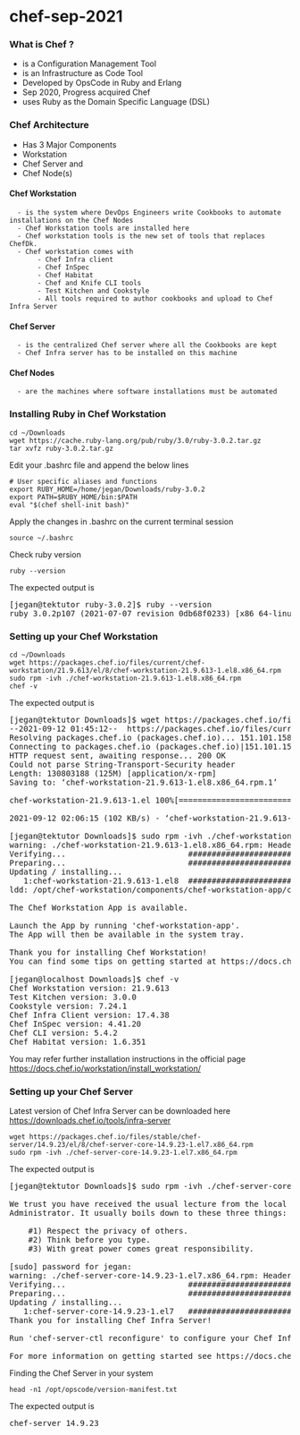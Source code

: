 # chef-sep-2021

### What is Chef ?
- is a Configuration Management Tool
- is an Infrastructure as Code Tool
- Developed by OpsCode in Ruby and Erlang 
- Sep 2020,  Progress acquired Chef
- uses Ruby as the Domain Specific Language (DSL)

### Chef Architecture
- Has 3 Major Components
-   Workstation
-   Chef Server and
-   Chef Node(s)

#### Chef Workstation
      - is the system where DevOps Engineers write Cookbooks to automate installations on the Chef Nodes
      - Chef Workstation tools are installed here
      - Chef workstation tools is the new set of tools that replaces ChefDk.
      - Chef workstation comes with
           - Chef Infra client
           - Chef InSpec
           - Chef Habitat
           - Chef and Knife CLI tools
           - Test Kitchen and Cookstyle
           - All tools required to author cookbooks and upload to Chef Infra Server
           
#### Chef Server
      - is the centralized Chef server where all the Cookbooks are kept
      - Chef Infra server has to be installed on this machine

#### Chef Nodes
      - are the machines where software installations must be automated 

### Installing Ruby in Chef Workstation
```
cd ~/Downloads
wget https://cache.ruby-lang.org/pub/ruby/3.0/ruby-3.0.2.tar.gz
tar xvfz ruby-3.0.2.tar.gz
```

Edit your .bashrc file and append the below lines
```
# User specific aliases and functions
export RUBY_HOME=/home/jegan/Downloads/ruby-3.0.2
export PATH=$RUBY_HOME/bin:$PATH
eval "$(chef shell-init bash)"
```

Apply the changes in .bashrc on the current terminal session
```
source ~/.bashrc
```
Check ruby version
```
ruby --version
```
The expected output is
<pre>
[jegan@tektutor ruby-3.0.2]$ ruby --version
ruby 3.0.2p107 (2021-07-07 revision 0db68f0233) [x86_64-linux]
</pre>





### Setting up your Chef Workstation
```
cd ~/Downloads
wget https://packages.chef.io/files/current/chef-workstation/21.9.613/el/8/chef-workstation-21.9.613-1.el8.x86_64.rpm
sudo rpm -ivh ./chef-workstation-21.9.613-1.el8.x86_64.rpm
chef -v
```
The expected output is
<pre>
[jegan@tektutor Downloads]$ wget https://packages.chef.io/files/current/chef-workstation/21.9.613/el/8/chef-workstation-21.9.613-1.el8.x86_64.rpm
--2021-09-12 01:45:12--  https://packages.chef.io/files/current/chef-workstation/21.9.613/el/8/chef-workstation-21.9.613-1.el8.x86_64.rpm
Resolving packages.chef.io (packages.chef.io)... 151.101.158.110
Connecting to packages.chef.io (packages.chef.io)|151.101.158.110|:443... connected.
HTTP request sent, awaiting response... 200 OK
Could not parse String-Transport-Security header
Length: 130803188 (125M) [application/x-rpm]
Saving to: ‘chef-workstation-21.9.613-1.el8.x86_64.rpm.1’

chef-workstation-21.9.613-1.el 100%[=================================================>] 124.74M   191KB/s    in 20m 51s 

2021-09-12 02:06:15 (102 KB/s) - ‘chef-workstation-21.9.613-1.el8.x86_64.rpm.1’ saved [130803188/130803188]

[jegan@tektutor Downloads]$ sudo rpm -ivh ./chef-workstation-21.9.613-1.el8.x86_64.rpm
warning: ./chef-workstation-21.9.613-1.el8.x86_64.rpm: Header V4 DSA/SHA1 Signature, key ID 83ef826a: NOKEY
Verifying...                          ################################# [100%]
Preparing...                          ################################# [100%]
Updating / installing...
   1:chef-workstation-21.9.613-1.el8  ################################# [100%]
ldd: /opt/chef-workstation/components/chef-workstation-app/chef-workstation-app: No such file or directory

The Chef Workstation App is available.

Launch the App by running 'chef-workstation-app'.
The App will then be available in the system tray.

Thank you for installing Chef Workstation!
You can find some tips on getting started at https://docs.chef.io/workstation/getting_started/

[jegan@localhost Downloads]$ chef -v
Chef Workstation version: 21.9.613
Test Kitchen version: 3.0.0
Cookstyle version: 7.24.1
Chef Infra Client version: 17.4.38
Chef InSpec version: 4.41.20
Chef CLI version: 5.4.2
Chef Habitat version: 1.6.351
</pre>

You may refer further installation instructions in the official page https://docs.chef.io/workstation/install_workstation/

### Setting up your Chef Server
Latest version of Chef Infra Server can be downloaded here https://downloads.chef.io/tools/infra-server
```
wget https://packages.chef.io/files/stable/chef-server/14.9.23/el/8/chef-server-core-14.9.23-1.el7.x86_64.rpm
sudo rpm -ivh ./chef-server-core-14.9.23-1.el7.x86_64.rpm
```
The expected output is
<pre>
[jegan@tektutor Downloads]$ sudo rpm -ivh ./chef-server-core-14.9.23-1.el7.x86_64.rpm 

We trust you have received the usual lecture from the local System
Administrator. It usually boils down to these three things:

    #1) Respect the privacy of others.
    #2) Think before you type.
    #3) With great power comes great responsibility.

[sudo] password for jegan: 
warning: ./chef-server-core-14.9.23-1.el7.x86_64.rpm: Header V4 DSA/SHA1 Signature, key ID 83ef826a: NOKEY
Verifying...                          ################################# [100%]
Preparing...                          ################################# [100%]
Updating / installing...
   1:chef-server-core-14.9.23-1.el7   ################################# [100%]
Thank you for installing Chef Infra Server!

Run 'chef-server-ctl reconfigure' to configure your Chef Infra Server

For more information on getting started see https://docs.chef.io/server/
</pre>

Finding the Chef Server in your system
```
head -n1 /opt/opscode/version-manifest.txt
```
The expected output is
<pre>
chef-server 14.9.23
</pre>
